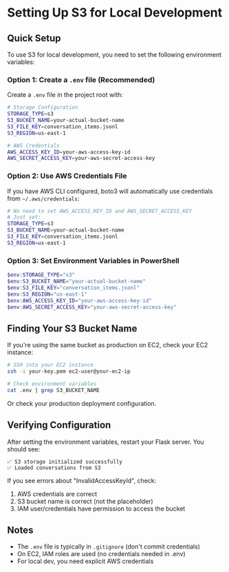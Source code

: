 # Setting Up S3 for Local Development

## Quick Setup

To use S3 for local development, you need to set the following environment variables:

### Option 1: Create a `.env` file (Recommended)

Create a `.env` file in the project root with:

```bash
# Storage Configuration
STORAGE_TYPE=s3
S3_BUCKET_NAME=your-actual-bucket-name
S3_FILE_KEY=conversation_items.jsonl
S3_REGION=us-east-1

# AWS Credentials
AWS_ACCESS_KEY_ID=your-aws-access-key-id
AWS_SECRET_ACCESS_KEY=your-aws-secret-access-key
```

### Option 2: Use AWS Credentials File

If you have AWS CLI configured, boto3 will automatically use credentials from `~/.aws/credentials`:

```bash
# No need to set AWS_ACCESS_KEY_ID and AWS_SECRET_ACCESS_KEY
# Just set:
STORAGE_TYPE=s3
S3_BUCKET_NAME=your-actual-bucket-name
S3_FILE_KEY=conversation_items.jsonl
S3_REGION=us-east-1
```

### Option 3: Set Environment Variables in PowerShell

```powershell
$env:STORAGE_TYPE="s3"
$env:S3_BUCKET_NAME="your-actual-bucket-name"
$env:S3_FILE_KEY="conversation_items.jsonl"
$env:S3_REGION="us-east-1"
$env:AWS_ACCESS_KEY_ID="your-aws-access-key-id"
$env:AWS_SECRET_ACCESS_KEY="your-aws-secret-access-key"
```

## Finding Your S3 Bucket Name

If you're using the same bucket as production on EC2, check your EC2 instance:

```bash
# SSH into your EC2 instance
ssh -i your-key.pem ec2-user@your-ec2-ip

# Check environment variables
cat .env | grep S3_BUCKET_NAME
```

Or check your production deployment configuration.

## Verifying Configuration

After setting the environment variables, restart your Flask server. You should see:

```
✅ S3 storage initialized successfully
✅ Loaded conversations from S3
```

If you see errors about "InvalidAccessKeyId", check:
1. AWS credentials are correct
2. S3 bucket name is correct (not the placeholder)
3. IAM user/credentials have permission to access the bucket

## Notes

- The `.env` file is typically in `.gitignore` (don't commit credentials)
- On EC2, IAM roles are used (no credentials needed in .env)
- For local dev, you need explicit AWS credentials

